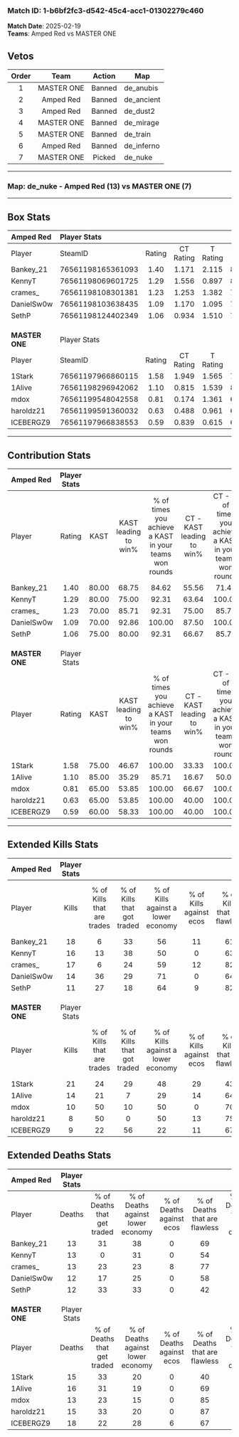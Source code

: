 ### Match ID: 1-b6bf2fc3-d542-45c4-acc1-01302279c460  
**Match Date**: 2025-02-19  
**Teams**: Amped Red vs MASTER ONE  

## Vetos  

| Order | Team | Action | Map |
| :---: | :--: | :----: | --- |
| 1 | MASTER ONE | Banned | de_anubis |
| 2 | Amped Red | Banned | de_ancient |
| 3 | Amped Red | Banned | de_dust2 |
| 4 | MASTER ONE | Banned | de_mirage |
| 5 | MASTER ONE | Banned | de_train |
| 6 | Amped Red | Banned | de_inferno |
| 7 | MASTER ONE | Picked | de_nuke |

---  

### **Map**: de_nuke - Amped Red (13) vs MASTER ONE (7)  
---  

## Box Stats  

| **Amped Red**  | Player Stats      |        |           |          |       |       |       |         |        |      |     |
| :- | :- | :-: | :-: | :-: | :-: | :-: | :-: | :-: | :-: | :-: | :-: |
| Player         | SteamID           | Rating | CT Rating | T Rating | KAST  |  ADR  | Kills | Assists | Deaths | K/D  | HS% |
| Bankey_21      | 76561198165361093 |  1.40  |   1.171   |  2.115   | 80.00 | 92.7  |  18   |    5    |   13   | 1.38 | 66  |
| KennyT         | 76561198069601725 |  1.29  |   1.556   |  0.897   | 80.00 | 86.7  |  16   |    5    |   13   | 1.23 | 31  |
| crames_        | 76561198108301381 |  1.23  |   1.253   |  1.382   | 70.00 | 78.0  |  17   |    3    |   13   | 1.31 | 35  |
| DanielSw0w     | 76561198103638435 |  1.09  |   1.170   |  1.095   | 70.00 | 66.5  |  14   |    3    |   12   | 1.17 | 35  |
| SethP          | 76561198124402349 |  1.06  |   0.934   |  1.510   | 75.00 | 76.9  |  11   |    9    |   12   | 0.92 | 36  |
|                |                   |        |           |          |       |       |       |         |        |      |     |
|                |                   |        |           |          |       |       |       |         |        |      |     |
|                |                   |        |           |          |       |       |       |         |        |      |     |
| **MASTER ONE** | Player Stats      |        |           |          |       |       |       |         |        |      |     |
| Player         | SteamID           | Rating | CT Rating | T Rating | KAST  |  ADR  | Kills | Assists | Deaths | K/D  | HS% |
| 1Stark         | 76561197966860115 |  1.58  |   1.949   |  1.565   | 75.00 | 131.2 |  21   |    9    |   15   | 1.40 | 66  |
| 1Alive         | 76561198296942062 |  1.10  |   0.815   |  1.539   | 85.00 | 69.7  |  14   |    4    |   16   | 0.88 | 57  |
| mdox           | 76561199548042558 |  0.81  |   0.174   |  1.361   | 65.00 | 52.9  |  10   |    3    |   13   | 0.77 | 40  |
| haroldz21      | 76561199591360032 |  0.63  |   0.488   |  0.961   | 65.00 | 43.4  |   8   |    2    |   15   | 0.53 | 12  |
| ICEBERGZ9      | 76561197966838553 |  0.59  |   0.839   |  0.615   | 60.00 | 49.8  |   9   |    4    |   18   | 0.50 | 55  |
---  

## Contribution Stats  

| **Amped Red**  | Player Stats |       |                      |                                                        |                           |                                                             |                          |                                                            |
| :- | :-: | :-: | :-: | :-: | :-: | :-: | :-: | :-: |
| Player         |    Rating    | KAST  | KAST leading to win% | % of times you achieve a KAST in your teams won rounds | CT - KAST leading to win% | CT - % of times you achieve a KAST in your teams won rounds | T - KAST leading to win% | T - % of times you achieve a KAST in your teams won rounds |
| Bankey_21      |     1.40     | 80.00 |        68.75         |                         84.62                          |           55.56           |                            71.43                            |          85.71           |                           100.00                           |
| KennyT         |     1.29     | 80.00 |        75.00         |                         92.31                          |           63.64           |                           100.00                            |          100.00          |                           83.33                            |
| crames_        |     1.23     | 70.00 |        85.71         |                         92.31                          |           75.00           |                            85.71                            |          100.00          |                           100.00                           |
| DanielSw0w     |     1.09     | 70.00 |        92.86         |                         100.00                         |           87.50           |                           100.00                            |          100.00          |                           100.00                           |
| SethP          |     1.06     | 75.00 |        80.00         |                         92.31                          |           66.67           |                            85.71                            |          100.00          |                           100.00                           |
|                |              |       |                      |                                                        |                           |                                                             |                          |                                                            |
|                |              |       |                      |                                                        |                           |                                                             |                          |                                                            |
|                |              |       |                      |                                                        |                           |                                                             |                          |                                                            |
| **MASTER ONE** | Player Stats |       |                      |                                                        |                           |                                                             |                          |                                                            |
| Player         |    Rating    | KAST  | KAST leading to win% | % of times you achieve a KAST in your teams won rounds | CT - KAST leading to win% | CT - % of times you achieve a KAST in your teams won rounds | T - KAST leading to win% | T - % of times you achieve a KAST in your teams won rounds |
| 1Stark         |     1.58     | 75.00 |        46.67         |                         100.00                         |           33.33           |                           100.00                            |          55.56           |                           100.00                           |
| 1Alive         |     1.10     | 85.00 |        35.29         |                         85.71                          |           16.67           |                            50.00                            |          45.45           |                           100.00                           |
| mdox           |     0.81     | 65.00 |        53.85         |                         100.00                         |           66.67           |                           100.00                            |          50.00           |                           100.00                           |
| haroldz21      |     0.63     | 65.00 |        53.85         |                         100.00                         |           40.00           |                           100.00                            |          62.50           |                           100.00                           |
| ICEBERGZ9      |     0.59     | 60.00 |        58.33         |                         100.00                         |           40.00           |                           100.00                            |          71.43           |                           100.00                           |
---  

## Extended Kills Stats  

| **Amped Red**  | Player Stats |                            |                            |                                    |                         |                              |                                 |                                       |                    |           |
| :- | :-: | :-: | :-: | :-: | :-: | :-: | :-: | :-: | :-: | :-: |
| Player         |    Kills     | % of Kills that are trades | % of Kills that got traded | % of Kills against a lower economy | % of Kills against ecos | % of Kills that are flawless | % of Kills that are close duels | % of Kills that are assisted by flash | Pistol Round Kills | AWP Kills |
| Bankey_21      |      18      |             6              |             33             |                 56                 |           11            |              61              |                6                |                   0                   |         3          |     0     |
| KennyT         |      16      |             13             |             38             |                 50                 |            0            |              63              |                0                |                   0                   |         2          |     1     |
| crames_        |      17      |             6              |             24             |                 59                 |           12            |              82              |                0                |                   0                   |         0          |     0     |
| DanielSw0w     |      14      |             36             |             29             |                 71                 |            0            |              64              |               21                |                   0                   |         1          |     0     |
| SethP          |      11      |             27             |             18             |                 64                 |            9            |              82              |                0                |                   9                   |         1          |     0     |
|                |              |                            |                            |                                    |                         |                              |                                 |                                       |                    |           |
|                |              |                            |                            |                                    |                         |                              |                                 |                                       |                    |           |
|                |              |                            |                            |                                    |                         |                              |                                 |                                       |                    |           |
| **MASTER ONE** | Player Stats |                            |                            |                                    |                         |                              |                                 |                                       |                    |           |
| Player         |    Kills     | % of Kills that are trades | % of Kills that got traded | % of Kills against a lower economy | % of Kills against ecos | % of Kills that are flawless | % of Kills that are close duels | % of Kills that are assisted by flash | Pistol Round Kills | AWP Kills |
| 1Stark         |      21      |             24             |             29             |                 48                 |           29            |              43              |               14                |                   5                   |         3          |     0     |
| 1Alive         |      14      |             21             |             7              |                 29                 |           14            |              64              |                7                |                   0                   |         3          |     0     |
| mdox           |      10      |             50             |             10             |                 50                 |            0            |              70              |                0                |                   0                   |         1          |     0     |
| haroldz21      |      8       |             50             |             0              |                 50                 |           13            |              75              |                0                |                   0                   |         0          |     2     |
| ICEBERGZ9      |      9       |             22             |             56             |                 22                 |           11            |              67              |               11                |                  11                   |         1          |     0     |
## Extended Deaths Stats  

| **Amped Red**  | Player Stats |                             |                                   |                          |                               |                            |                           |               |
| :- | :-: | :-: | :-: | :-: | :-: | :-: | :-: | :-: |
| Player         |    Deaths    | % of Deaths that get traded | % of Deaths against lower economy | % of Deaths against ecos | % of Deaths that are flawless | % of Deaths that are close | % of Deaths while blinded | Deaths to AWP |
| Bankey_21      |      13      |             31              |                38                 |            0             |              69               |             8              |             8             |       0       |
| KennyT         |      13      |              0              |                31                 |            0             |              54               |             0              |             0             |       1       |
| crames_        |      13      |             23              |                23                 |            8             |              77               |             8              |             8             |       1       |
| DanielSw0w     |      12      |             17              |                25                 |            0             |              58               |             0              |             0             |       0       |
| SethP          |      12      |             33              |                33                 |            0             |              42               |             25             |             0             |       0       |
|                |              |                             |                                   |                          |                               |                            |                           |               |
|                |              |                             |                                   |                          |                               |                            |                           |               |
|                |              |                             |                                   |                          |                               |                            |                           |               |
| **MASTER ONE** | Player Stats |                             |                                   |                          |                               |                            |                           |               |
| Player         |    Deaths    | % of Deaths that get traded | % of Deaths against lower economy | % of Deaths against ecos | % of Deaths that are flawless | % of Deaths that are close | % of Deaths while blinded | Deaths to AWP |
| 1Stark         |      15      |             33              |                20                 |            0             |              40               |             13             |             0             |       0       |
| 1Alive         |      16      |             31              |                19                 |            0             |              69               |             0              |             0             |       0       |
| mdox           |      13      |             23              |                15                 |            0             |              85               |             0              |             0             |       0       |
| haroldz21      |      15      |             33              |                20                 |            0             |              87               |             7              |             7             |       1       |
| ICEBERGZ9      |      18      |             22              |                28                 |            6             |              67               |             6              |             0             |       0       |
